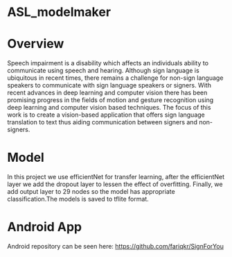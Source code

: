 # ASL_modelmaker

# Overview
Speech impairment is a disability which affects an individuals ability to communicate using speech and hearing. Although sign language is ubiquitous in recent times, there remains a challenge for non-sign language speakers to communicate with sign language speakers or signers. With recent advances in deep learning and computer vision there has been promising progress in the fields of motion and gesture recognition using deep learning and computer vision based techniques. The focus of this work is to create a vision-based application that offers sign language translation to text thus aiding communication between signers and non-signers.

# Model
In this project we use efficientNet for transfer learning, after the efficientNet layer we add the dropout layer to lessen the effect of overfitting. Finally, we add output layer to 29 nodes so the model has appropriate classification.The models is saved to tflite format.

# Android App
Android repository can be seen here: https://github.com/fariqkr/SignForYou
